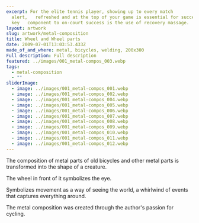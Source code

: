 ```yaml
---
excerpt: For the elite tennis player, showing up to every match
  alert,   refreshed and at the top of your game is essential for success. One
  key   component to on-court success is the use of recovery massage.
layout: artwork
slug: artwork/metal-composition
title: Wheel and Wheel parts
date: 2009-07-01T13:03:53.433Z
made_of_and_where: metal, bicycles, welding, 200х300
Full description: Full description
featured: ../images/001_metal-compos_003.webp
tags:
  - metal-composition
  - ""
sliderImage:
  - image: ../images/001_metal-compos_001.webp
  - image: ../images/001_metal-compos_002.webp
  - image: ../images/001_metal-compos_004.webp
  - image: ../images/001_metal-compos_005.webp
  - image: ../images/001_metal-compos_006.webp
  - image: ../images/001_metal-compos_007.webp
  - image: ../images/001_metal-compos_008.webp
  - image: ../images/001_metal-compos_009.webp
  - image: ../images/001_metal-compos_010.webp
  - image: ../images/001_metal-compos_011.webp
  - image: ../images/001_metal-compos_012.webp
---
```

The composition of metal parts of old bicycles and other metal parts is transformed into the shape of a creature.


The wheel in front of it symbolizes the eye.


Symbolizes movement as a way of seeing the world, a whirlwind of events that captures everything around.


The metal composition was created through the author's passion for cycling.